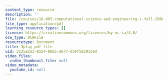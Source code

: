 ```yaml
---
content_type: resource
description: ''
file: /courses/18-085-computational-science-and-engineering-i-fall-2008/3125e2a381548b65a677d36f583913ed_bciGyT6eeOE.pdf
file_type: application/pdf
learning_resource_types: []
license: https://creativecommons.org/licenses/by-nc-sa/4.0/
ocw_type: OCWFile
resourcetype: Document
title: 3play pdf file
uid: 3125e2a3-8154-8b65-a677-d36f583913ed
video_files:
  video_thumbnail_file: null
video_metadata:
  youtube_id: null
---
```

